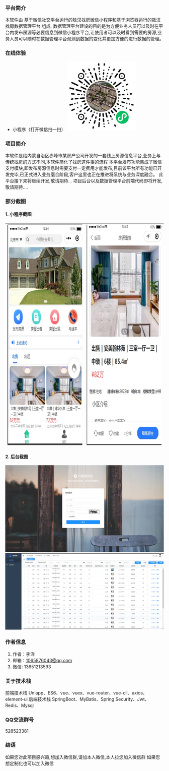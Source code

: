 ### 平台简介

   本软件由 基于微信社交平台运行的敖汉找房微信小程序和基于浏览器运行的敖汉找房数据管理平台 组成, 数据管理平台建设的目的是为方便业务人员可以及时在平台内发布房源等必要信息到微信小程序平台,让使用者可以及时看到需要的房源,业务人员可以随时在数据管理平台观测到数据的变化并更加方便的进行数据的管理。

### 在线体验

- 小程序（打开微信扫一扫）
  <img src="https://raw.githubusercontent.com/spkkd/aohanzhaofang/master/minPro.png"  width="220px" alt="小程序演示"/>

### 项目简介

   本软件是给内蒙自治区赤峰市某房产公司开发的一套线上房源信息平台,业务上与传统找房的方式不同,本软件简化了找房这件事的流程
   本平台发布功能集成了微信支付模块,即发布房源信息时需要支付一定费用才能发布,目前该平台所有功能已开发完毕,已正式进入业务磨合阶段,客户这里也正在推进将系统与业务深度融合。
   此平台接下来将继续开发,敬请期待...
   项目后台以及数据管理平台前端代码即将开发,敬请期待....
   
### 部分截图

#### 1. 小程序截图

| <img src="https://raw.githubusercontent.com/spkkd/aohanzhaofang/master/%E5%BE%AE%E4%BF%A1%E6%88%AA%E5%9B%BE_20231105153425.png" width="100%" height="700px" /> | <img src="https://raw.githubusercontent.com/spkkd/aohanzhaofang/master/%E5%BE%AE%E4%BF%A1%E6%88%AA%E5%9B%BE_20231105153502.png" width="100%" height="700px"  /> |
| ------------------------------------------------------------ | ------------------------------------------------------------ |


#### 2. 后台截图

![输入图片说明](https://raw.githubusercontent.com/spkkd/aohanzhaofang/master/202311052.png)
![输入图片说明](https://raw.githubusercontent.com/spkkd/aohanzhaofang/master/202311053.png)

### 作者信息

1.  作者：李洋
2.  邮箱：1065876043@qq.com
3.  微信: 13651213593
    

### 关于技术栈

 前端技术栈 Uniapp、ES6、vue、vuex、vue-router、vue-cli、axios、element-ui
 后端技术栈 SpringBoot、MyBatis、Spring Security、Jwt、Redis、Mysql

### QQ交流群号
   528523381 
   
### 结语
如果您对此项目感兴趣,想加入微信群,请加本人微信,本人拉您加入微信群
如果您想定制化也可以加入微信
